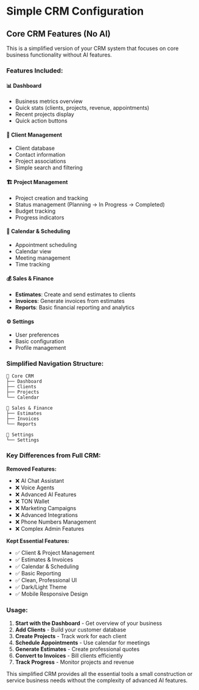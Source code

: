 # Simple CRM Configuration

## Core CRM Features (No AI)

This is a simplified version of your CRM system that focuses on core business functionality without AI features.

### Features Included:

#### 📊 **Dashboard**

- Business metrics overview
- Quick stats (clients, projects, revenue, appointments)
- Recent projects display
- Quick action buttons

#### 👥 **Client Management**

- Client database
- Contact information
- Project associations
- Simple search and filtering

#### 🏗️ **Project Management**

- Project creation and tracking
- Status management (Planning → In Progress → Completed)
- Budget tracking
- Progress indicators

#### 📅 **Calendar & Scheduling**

- Appointment scheduling
- Calendar view
- Meeting management
- Time tracking

#### 💰 **Sales & Finance**

- **Estimates**: Create and send estimates to clients
- **Invoices**: Generate invoices from estimates
- **Reports**: Basic financial reporting and analytics

#### ⚙️ **Settings**

- User preferences
- Basic configuration
- Profile management

### Simplified Navigation Structure:

```
📁 Core CRM
├── Dashboard
├── Clients
├── Projects
└── Calendar

📁 Sales & Finance
├── Estimates
├── Invoices
└── Reports

📁 Settings
└── Settings
```

### Key Differences from Full CRM:

**Removed Features:**

- ❌ AI Chat Assistant
- ❌ Voice Agents
- ❌ Advanced AI Features
- ❌ TON Wallet
- ❌ Marketing Campaigns
- ❌ Advanced Integrations
- ❌ Phone Numbers Management
- ❌ Complex Admin Features

**Kept Essential Features:**

- ✅ Client & Project Management
- ✅ Estimates & Invoices
- ✅ Calendar & Scheduling
- ✅ Basic Reporting
- ✅ Clean, Professional UI
- ✅ Dark/Light Theme
- ✅ Mobile Responsive Design

### Usage:

1. **Start with the Dashboard** - Get overview of your business
2. **Add Clients** - Build your customer database
3. **Create Projects** - Track work for each client
4. **Schedule Appointments** - Use calendar for meetings
5. **Generate Estimates** - Create professional quotes
6. **Convert to Invoices** - Bill clients efficiently
7. **Track Progress** - Monitor projects and revenue

This simplified CRM provides all the essential tools a small construction or service business needs without the complexity of advanced AI features.
